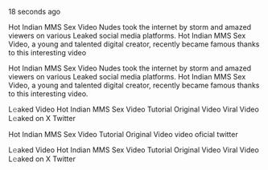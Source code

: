 18 seconds ago

Hot Indian MMS Sex Video Nudes took the internet by storm and amazed viewers on various Leaked social media platforms. Hot Indian MMS Sex Video, a young and talented digital creator, recently became famous thanks to this interesting video

Hot Indian MMS Sex Video Nudes took the internet by storm and amazed viewers on various Leaked social media platforms. Hot Indian MMS Sex Video, a young and talented digital creator, recently became famous thanks to this interesting video.

L𝚎aked Video Hot Indian MMS Sex Video Tutorial Original Video Viral Video L𝚎aked on X Twitter

Hot Indian MMS Sex Video Tutorial Original Video video oficial twitter

L𝚎aked Video Hot Indian MMS Sex Video Tutorial Original Video Viral Video L𝚎aked on X Twitter

